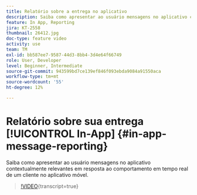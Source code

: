 ```yaml
---
title: Relatório sobre a entrega no aplicativo
description: Saiba como apresentar ao usuário mensagens no aplicativo contextualmente relevantes em resposta ao comportamento em tempo real de um cliente no aplicativo móvel.
feature: In App, Reporting
jira: KT-2558
thumbnail: 26412.jpg
doc-type: feature video
activity: use
team: TM
exl-id: bb587ee7-9587-44d3-8bb4-3d4e64f66749
role: User, Developer
level: Beginner, Intermediate
source-git-commit: 943599bd7ce139ef846f093ebda9084a91550aca
workflow-type: tm+mt
source-wordcount: '55'
ht-degree: 12%

---
```


# Relatório sobre sua entrega [!UICONTROL In-App] {#in-app-message-reporting}

Saiba como apresentar ao usuário mensagens no aplicativo contextualmente relevantes em resposta ao comportamento em tempo real de um cliente no aplicativo móvel.

>[!VIDEO](https://video.tv.adobe.com/v/26412?learn=on){transcript=true}

